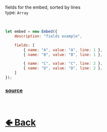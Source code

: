 fields for the embed, sorted by lines<br>
type: `Array`<br>

<br>

```js
let embed = new Embed({
    description: "fields example",

    fields: [
        { name: "A", value: "A", line: 1 },
        { name: "B", value: "B", line: 1 },

        { name: "C", value: "C", line: 2 },
        { name: "D", value: "D", line: 2 },
    ]
});
```

### [source](https://github.com/paigeroid/noscord.js/blob/main/src/Services/ComponentService/components/Embed.js)

<br> <h1> [🢀 Back](https://github.com/paigeroid/noscord.js/wiki/Components.Embed) </h1>
